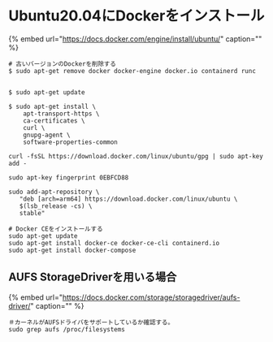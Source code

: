 # Ubuntu20.04にDockerをインストール

{% embed url="https://docs.docker.com/engine/install/ubuntu/" caption="" %}

```text
# 古いバージョンのDockerを削除する
$ sudo apt-get remove docker docker-engine docker.io containerd runc


$ sudo apt-get update

$ sudo apt-get install \
    apt-transport-https \
    ca-certificates \
    curl \
    gnupg-agent \
    software-properties-common

curl -fsSL https://download.docker.com/linux/ubuntu/gpg | sudo apt-key add -

sudo apt-key fingerprint 0EBFCD88

sudo add-apt-repository \
   "deb [arch=arm64] https://download.docker.com/linux/ubuntu \
   $(lsb_release -cs) \
   stable"

# Docker CEをインストールする
sudo apt-get update
sudo apt-get install docker-ce docker-ce-cli containerd.io
sudo apt-get install docker-compose
```

## AUFS StorageDriverを用いる場合

{% embed url="https://docs.docker.com/storage/storagedriver/aufs-driver/" caption="" %}

```text
＃カーネルがAUFSドライバをサポートしているか確認する。
sudo grep aufs /proc/filesystems
```

